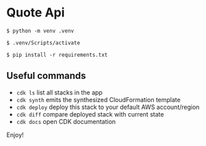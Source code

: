 
# Quote Api

```
$ python -m venv .venv
```

```
$ .venv/Scripts/activate
```

```
$ pip install -r requirements.txt
```

## Useful commands

 * `cdk ls`          list all stacks in the app
 * `cdk synth`       emits the synthesized CloudFormation template
 * `cdk deploy`      deploy this stack to your default AWS account/region
 * `cdk diff`        compare deployed stack with current state
 * `cdk docs`        open CDK documentation

Enjoy!
